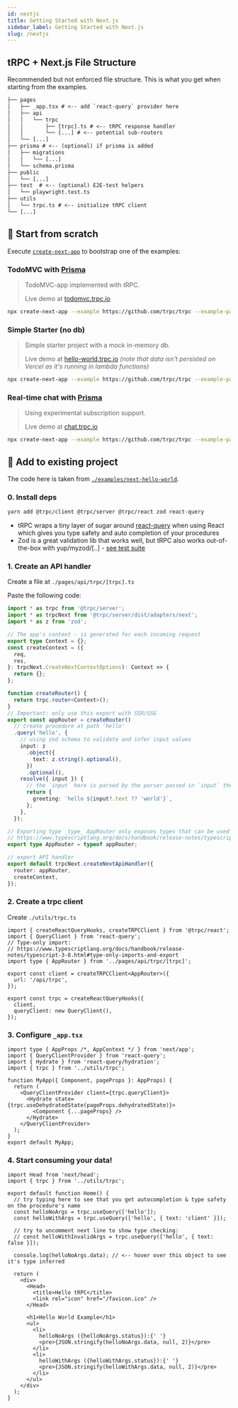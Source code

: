```yaml
---
id: nextjs
title: Getting Started with Next.js
sidebar_label: Getting Started with Next.js
slug: /nextjs
---
```


## tRPC + Next.js File Structure

Recommended but not enforced file structure. This is what you get when starting from the examples.

```txt
├── pages
│   ├── _app.tsx # <-- add `react-query` provider here
│   ├── api
│   │   └── trpc
│   │       ├── [trpc].ts # <-- tRPC response handler
│   │       └── [...] # <-- potential sub-routers
│   └── [...]
├── prisma # <-- (optional) if prisma is added
│   ├── migrations
│   │   └── [...] 
│   └── schema.prisma
├── public
│   └── [...]
├── test  # <-- (optional) E2E-test helpers
│   └── playwright.test.ts
├── utils
│   └── trpc.ts # <-- initialize tRPC client
└── [...]
```

## 🌟 Start from scratch


Execute [`create-next-app`](https://github.com/vercel/next.js/tree/canary/packages/create-next-app) to bootstrap one of the examples:


### TodoMVC with [Prisma](https://www.prisma.io/)

> TodoMVC-app implemented with tRPC.
> 
> Live demo at [todomvc.trpc.io](https://todomvc.trpc.io)


```bash
npx create-next-app --example https://github.com/trpc/trpc --example-path examples/next-prisma-todomvc trpc-todo
```

### Simple Starter (no db)

> Simple starter project with a mock in-memory db.
> 
> Live demo at [hello-world.trpc.io](https://hello-world.trpc.io) _(note that data isn't persisted on Vercel as it's running in lambda functions)_

```bash
npx create-next-app --example https://github.com/trpc/trpc --example-path examples/next-hello-world my-app
```

### Real-time chat with [Prisma](https://www.prisma.io/)

> Using experimental subscription support.
> 
> Live demo at [chat.trpc.io](https://chat.trpc.io)

```bash
npx create-next-app --example https://github.com/trpc/trpc --example-path examples/next-ssg-chat my-chat-app
```

## 🐻 Add to existing project

The code here is taken from [`./examples/next-hello-world`](https://github.com/trpc/trpc/tree/main/examples/next-hello-world).


### 0. Install deps


```bash
yarn add @trpc/client @trpc/server @trpc/react zod react-query
```

- tRPC wraps a tiny layer of sugar around [react-query](https://react-query.tanstack.com/overview) when using React which gives you type safety and auto completion of your procedures
- Zod is a great validation lib that works well, but tRPC also works out-of-the-box with yup/myzod/[..] - [see test suite](https://github.com/trpc/trpc/packages/server/test/validators.test.ts)


### 1. Create an API handler

Create a file at `./pages/api/trpc/[trpc].ts`

Paste the following code:

```ts
import * as trpc from '@trpc/server';
import * as trpcNext from '@trpc/server/dist/adapters/next';
import * as z from 'zod';

// The app's context - is generated for each incoming request
export type Context = {};
const createContext = ({
  req,
  res,
}: trpcNext.CreateNextContextOptions): Context => {
  return {};
};

function createRouter() {
  return trpc.router<Context>();
}
// Important: only use this export with SSR/SSG
export const appRouter = createRouter()
  // Create procedure at path 'hello'
  .query('hello', {
    // using zod schema to validate and infer input values
    input: z
      .object({
        text: z.string().optional(),
      })
      .optional(),
    resolve({ input }) {
      // the `input` here is parsed by the parser passed in `input` the type inferred
      return {
        greeting: `hello ${input?.text ?? 'world'}`,
      };
    },
  });

// Exporting type _type_ AppRouter only exposes types that can be used for inference
// https://www.typescriptlang.org/docs/handbook/release-notes/typescript-3-8.html#type-only-imports-and-export
export type AppRouter = typeof appRouter;

// export API handler
export default trpcNext.createNextApiHandler({
  router: appRouter,
  createContext,
});

```

### 2. Create a trpc client


Create `./utils/trpc.ts`

```tsx
import { createReactQueryHooks, createTRPCClient } from '@trpc/react';
import { QueryClient } from 'react-query';
// Type-only import:
// https://www.typescriptlang.org/docs/handbook/release-notes/typescript-3-8.html#type-only-imports-and-export
import type { AppRouter } from '../pages/api/trpc/[trpc]';

export const client = createTRPCClient<AppRouter>({
  url: '/api/trpc',
});

export const trpc = createReactQueryHooks({
  client,
  queryClient: new QueryClient(),
});
```

### 3. Configure `_app.tsx`


```tsx
import type { AppProps /*, AppContext */ } from 'next/app';
import { QueryClientProvider } from 'react-query';
import { Hydrate } from 'react-query/hydration';
import { trpc } from '../utils/trpc';

function MyApp({ Component, pageProps }: AppProps) {
  return (
    <QueryClientProvider client={trpc.queryClient}>
      <Hydrate state={trpc.useDehydratedState(pageProps.dehydratedState)}>
        <Component {...pageProps} />
      </Hydrate>
    </QueryClientProvider>
  );
}
export default MyApp;
```

### 4. Start consuming your data!


```tsx
import Head from 'next/head';
import { trpc } from '../utils/trpc';

export default function Home() {
  // try typing here to see that you get autocompletion & type safety on the procedure's name
  const helloNoArgs = trpc.useQuery(['hello']);
  const helloWithArgs = trpc.useQuery(['hello', { text: 'client' }]);

  // try to uncomment next line to show type checking:
  // const helloWithInvalidArgs = trpc.useQuery(['hello', { text: false }]);

  console.log(helloNoArgs.data); // <-- hover over this object to see it's type inferred

  return (
    <div>
      <Head>
        <title>Hello tRPC</title>
        <link rel="icon" href="/favicon.ico" />
      </Head>

      <h1>Hello World Example</h1>
      <ul>
        <li>
          helloNoArgs ({helloNoArgs.status}):{' '}
          <pre>{JSON.stringify(helloNoArgs.data, null, 2)}</pre>
        </li>
        <li>
          helloWithArgs ({helloWithArgs.status}):{' '}
          <pre>{JSON.stringify(helloWithArgs.data, null, 2)}</pre>
        </li>
      </ul>
    </div>
  );
}
```


